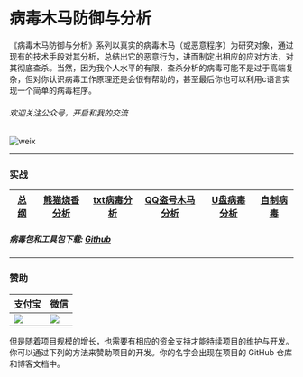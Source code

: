 # 病毒木马防御与分析

《病毒木马防御与分析》系列以真实的病毒木马（或恶意程序）为研究对象，通过现有的技术手段对其分析，总结出它的恶意行为，进而制定出相应的应对方法，对其彻底查杀。当然，因为我个人水平的有限，查杀分析的病毒可能不是过于高端复杂，但对你认识病毒工作原理还是会很有帮助的，甚至最后你也可以利用c语言实现一个简单的病毒程序。


###### 欢迎关注公众号，开启和我的交流

![weix](https://www.cnblogs.com/images/cnblogs_com/LexMoon/1391533/o_qrcode_for_gh_f3457f4f73a1_258.jpg)


------------

### 实战

| [总纲](https://github.com/CasterWx/Killing-Of-Actual-Combat/blob/master/HEAD.md) | [熊猫烧香分析](https://github.com/CasterWx/Killing-Of-Actual-Combat/blob/master/XMSX.md) | [txt病毒分析](https://github.com/CasterWx/Killing-Of-Actual-Combat/blob/master/TXT.md) | [QQ盗号木马分析](https://github.com/CasterWx/Killing-Of-Actual-Combat/blob/master/QQDH.md) | [U盘病毒分析](https://github.com/CasterWx/Killing-Of-Actual-Combat/blob/master/UPan.md) | [自制病毒](https://github.com/CasterWx/Killing-Of-Actual-Combat/blob/master/ZBD.md) |
| --------- | --------- | --------- | --------- | --------- | --------- |

##### 病毒包和工具包下载: [Github](https://github.com/CasterWx/Killing-Of-Actual-Combat)

----------

### 赞助

| 支付宝 | 微信 |
| ------------ | ------------ |
| <img src="https://www.cnblogs.com/images/cnblogs_com/LexMoon/1246510/o_pay.png"/> |<img src="https://www.cnblogs.com/images/cnblogs_com/LexMoon/1246510/o_wx.png"/> |

但是随着项目规模的增长，也需要有相应的资金支持才能持续项目的维护与开发。你可以通过下列的方法来赞助项目的开发。你的名字会出现在项目的 GitHub 仓库和博客文档中。  
